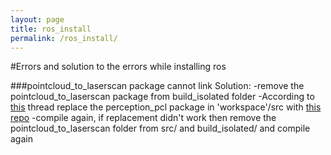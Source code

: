 ```yaml
---
layout: page
title: ros_install 
permalink: /ros_install/
---
```

#Errors and solution to the errors while installing ros

###pointcloud_to_laserscan package cannot link
Solution:
-remove the pointcloud_to_laserscan package from build_isolated folder
-According to [this](https://github.com/ros-perception/perception_pcl/issues/71) thread replace the perception_pcl package in 'workspace'/src with [this repo](https://github.com/ros-perception/perception_pcl)
-compile again, if replacement didn't work then remove the pointcloud_to_laserscan folder from src/ and build_isolated/ and compile again


